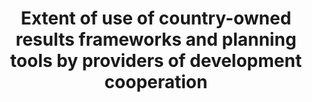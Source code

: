 ﻿---
permalink: /17-15-1/
sdg_goal: 17
layout: indicator
indicator: 17.15.1
indicator_variable: null
graph: null
graph_type_description: null
graph_status_notes: redline
variable_description: null
variable_notes: null
un_designated_tier: '2'
un_custodial_agency: 'OECD,  UNDP'
target_id: '17.15'
has_metadata: false
title: >-
  Extent  of  use  of  country-owned  results  frameworks  and  planning  tools  by  providers  of  development  cooperation
goal_meta_link: 'http://unstats.un.org/sdgs/files/metadata-compilation/Metadata-Goal-17.pdf'
goal_meta_link_page: 27
indicator_name: >-
  Extent  of  use  of  country-owned  results  frameworks  and  planning  tools  by  providers  of  development  cooperation
target: >-
  Respect  each  countrys  policy  space  and  leadership  to  establish  and  implement  policies  for  poverty  eradication  and  sustainable  development.
source_title: null
source_notes: null
published: true
comments_and_limitations: Under  review.  

---